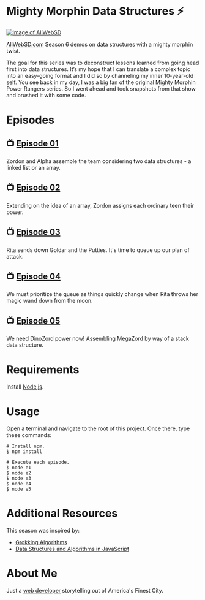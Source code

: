 # Mighty Morphin Data Structures ⚡️

<a href="https://www.allwebsd.com" rel="AllWebSD.com">![Image of AllWebSD](https://www.marklreyes.com/wp-content/uploads/2020/12/allwebsd-1024x465.jpg)</a>

[AllWebSD.com](https://www.allwebsd.com) Season 6 demos on data structures with a mighty morphin twist.

The goal for this series was to deconstruct lessons learned from going head first into data structures. It’s my hope that I can translate a complex topic into an easy-going format and I did so by channeling my inner 10-year-old self. You see back in my day, I was a big fan of the original Mighty Morphin Power Rangers series. So I went ahead and took snapshots from that show and brushed it with some code.

# Episodes

## 📺 [Episode 01](https://youtu.be/ZKR7ZfJfTwA)
Zordon and Alpha assemble the team considering two data structures - a linked list or an array.

## 📺 [Episode 02](https://youtu.be/3CNubmgdFmc)
Extending on the idea of an array, Zordon assigns each ordinary teen their power.

## 📺 [Episode 03](https://youtu.be/w9KROYE0Jts)
Rita sends down Goldar and the Putties. It's time to queue up our plan of attack.

## 📺 [Episode 04](https://youtu.be/MQD6cJkKIYo)
We must prioritize the queue as things quickly change when Rita throws her magic wand down from the moon.

## 📺 [Episode 05](https://youtu.be/QyThH77KZ2k)
We need DinoZord power now! Assembling MegaZord by way of a stack data structure.

# Requirements
Install [Node.js](https://nodejs.org/en/download/).

# Usage
Open a terminal and navigate to the root of this project. Once there, type these commands:

	# Install npm.
	$ npm install

	# Execute each episode.
	$ node e1
	$ node e2
	$ node e3
	$ node e4
	$ node e5

# Additional Resources
This season was inspired by:
* [Grokking Algorithms](https://adit.io/posts/2016-05-25-Grokking-Algorithms-Is-Out.html)
* [Data Structures and Algorithms in JavaScript](https://egghead.io/courses/data-structures-and-algorithms-in-javascript)

# About Me
Just a [web developer](https://www.marklreyes.com/about-me/) storytelling out of America's Finest City.
